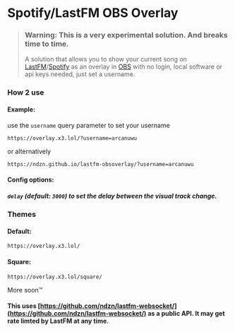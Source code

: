 # Spotify/LastFM OBS Overlay


> ### Warning: This is a very experimental solution. And breaks time to time.
> A solution that allows you to show your current song on [LastFM](https://www.last.fm/)/[Spotify](https://www.spotify.com/) as an overlay in [OBS](https://obsproject.com/) with no login, local software or api keys needed, just set a username.


### How 2 use
#### Example:
use the `username` query parameter to set your username
```
https://overlay.x3.lol/?username=arcanuwu
```
or alternatively
```
https://ndzn.github.io/lastfm-obsoverlay/?username=arcanuwu
```

#### Config options:
##### `delay` (default: `3000`) to set the delay between the visual track change.
<!-- ##### `key` (default: `null`) to set the LastFM API key. (not needed if you use the public hosted API) (not implemented yet) -->

### Themes
#### Default:
```
https://overlay.x3.lol/
```
#### Square:
```
https://overlay.x3.lol/square/
```
More soon™️

#### This uses [https://github.com/ndzn/lastfm-websocket/](https://github.com/ndzn/lastfm-websocket/) as a public API. It may get rate limted by LastFM at any time.